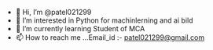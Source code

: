 - 👋 Hi, I’m @patel021299
- 👀 I’m interested in Python for machinlerning and ai bild
- 🌱 I’m currently learning Student of MCA
- 📫 How to reach me ...Email_id :- patel021299@gmail.com

<!---
patel021299/patel021299 is a ✨ special ✨ repository because its `README.md` (this file) appears on your GitHub profile.
You can click the Preview link to take a look at your changes.
--->
